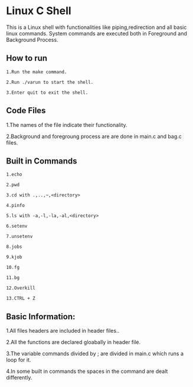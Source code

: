 # Linux C Shell

This is a Linux shell with functionalities like piping,redirection and all basic linux commands.
System commands are executed both in Foreground and Background Process.

## How to run
```
1.Run the make command.

2.Run ./varun to start the shell.

3.Enter quit to exit the shell.
```

## Code Files
1.The names of the file indicate their functionality.

2.Background and foregroung process are are done in main.c and bag.c files.

## Built in Commands
```
1.echo

2.pwd

3.cd with .,..,~,<directory>
  
4.pinfo
  
5.ls with -a,-l,-la,-al,<directory>
  
6.setenv
  
7.unsetenv
  
8.jobs
  
9.kjob
  
10.fg
  
11.bg
  
12.Overkill
  
13.CTRL + Z
```
## Basic Information:
1.All files headers are included in header files..
  
2.All the functions are declared gloabally in header file.
  
3.The variable commands divided by ; are divided in main.c which runs a loop for it.
  
4.In some built in commands the spaces in the command are dealt differently.  
